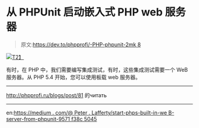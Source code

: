 # 从 PHPUnit 启动嵌入式 PHP web 服务器

> 原文:[https://dev.to/phpprofi/-PHP-phpunit-2mk 8](https://dev.to/phpprofi/--php----phpunit-2mk8)

[![](../Images/6eaef80bc5915d693c2f5bb8857bbf1a.png)T2】](https://res.cloudinary.com/practicaldev/image/fetch/s--xW1BETEP--/c_limit%2Cf_auto%2Cfl_progressive%2Cq_auto%2Cw_880/http://phpprofi.ru/resources/img/blogs/f9f69e92-5eee-487e-b9ca-c1beac882a04.jpeg)

有时，在 PHP 中，我们需要编写集成测试，有时，这些集成测试需要一个 WeB 服务器。从 PHP 5.4 开始，您可以使用板载 web 服务器。

* * *

http://phpprofi.ru/blogs/post/81 的читать

* * *

en:[https://medium . com/@ Peter . Lafferty/start-phps-built-in-we B- server-from-phpunit-9571 f38c 5045](https://medium.com/@peter.lafferty/start-phps-built-in-web-server-from-phpunit-9571f38c5045)